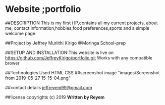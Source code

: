 # Website ;portfolio
##DESCRIPTION
This is my first i IP,contains all my current projects, about me, contact information,hobbies,food preferences,sports and a simple welcome page.

##Project by
Jeffrey Muriithi Kirigo
@Moringa School-prep

##SETUP AND INSTALLATION
This website is live on https://github.com/JeffreyKirigo/portfolio.git
Works with any compatible brower

##Technologies Used 
HTML
CSS
##screenshot image
"images/Screenshot from 2019-05-27 15-15-04.png"

##contact details
jeffreyem99@gmail.com

##license
copyrights (c) 2019 **Written by Reyem**
